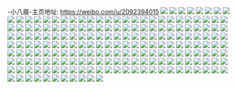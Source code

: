 -小八眉-主页地址: https://weibo.com/u/2092394015 
![](https://wx4.sinaimg.cn/mw2000/7cb7661fgy1h90x1qdztoj226y2xa4qr.jpg) 
![](https://wx4.sinaimg.cn/mw2000/7cb7661fgy1h90x20bndxj22c0340npe.jpg) 
![](https://wx4.sinaimg.cn/mw2000/7cb7661fgy1h90x0s4yvqj22aj3217wi.jpg) 
![](https://wx4.sinaimg.cn/mw2000/7cb7661fgy1h90x1ujtm5j22c03401kz.jpg) 
![](https://wx4.sinaimg.cn/mw2000/7cb7661fgy1h90x26xoutj22c0340x6q.jpg) 
![](https://wx4.sinaimg.cn/mw2000/7cb7661fgy1h90x1owiioj22c03401ky.jpg) 
![](https://wx4.sinaimg.cn/mw2000/7cb7661fgy1h90x1sqj24j224f2txe82.jpg) 
![](https://wx4.sinaimg.cn/mw2000/7cb7661fgy1h90x2epqofj22c03401ky.jpg) 
![](https://wx4.sinaimg.cn/mw2000/7cb7661fgy1h90x24f9tcj22aq32bb2b.jpg) 
![](https://wx4.sinaimg.cn/mw2000/7cb7661fgy1h90x1wtksyj22c02c0hdu.jpg) 
![](https://wx4.sinaimg.cn/mw2000/7cb7661fgy1h90x0qifrxj21zz2o01ky.jpg) 
![](https://wx4.sinaimg.cn/mw2000/7cb7661fgy1h90x2cmtn0j20yu1ma49h.jpg) 
![](https://wx4.sinaimg.cn/mw2000/7cb7661fgy1h90x2abtjqj227r2ycb2b.jpg) 
![](https://wx4.sinaimg.cn/mw2000/7cb7661fgy1h90x1npgaqj21sc2dshdt.jpg) 
![](https://wx4.sinaimg.cn/mw2000/7cb7661fgy1h90x2h62qrj22c03401ky.jpg) 
![](https://wx4.sinaimg.cn/mw2000/7cb7661fgy1h8z6uwuj20j20u0140drc.jpg) 
![](https://wx4.sinaimg.cn/mw2000/7cb7661fgy1h8z6v26xvtj20u0140aim.jpg) 
![](https://wx4.sinaimg.cn/mw2000/7cb7661fgy1h8z6v5pg6rj20q21adqb0.jpg) 
![](https://wx4.sinaimg.cn/mw2000/7cb7661fgy1h8z6v0xvcuj20u014012z.jpg) 
![](https://wx4.sinaimg.cn/mw2000/7cb7661fgy1h8z6v60a2kj20u0140k2x.jpg) 
![](https://wx4.sinaimg.cn/mw2000/7cb7661fgy1h8z6v0d076j20u01hc4ef.jpg) 
![](https://wx4.sinaimg.cn/mw2000/7cb7661fgy1h8z6v1tw23j20u0140gzw.jpg) 
![](https://wx4.sinaimg.cn/mw2000/7cb7661fgy1h8z6ux9mi3j20u0140tuu.jpg) 
![](https://wx4.sinaimg.cn/mw2000/7cb7661fgy1h8z6v1a749j20u017c0xt.jpg) 
![](https://wx4.sinaimg.cn/mw2000/7cb7661fgy1h8z6v5b6m9j20u0140n7b.jpg) 
![](https://wx4.sinaimg.cn/mw2000/7cb7661fgy1h8z6v6ctjsj20zu1rp7ef.jpg) 
![](https://wx4.sinaimg.cn/mw2000/7cb7661fgy1h8z6v6nj9cj20u0140dp3.jpg) 
![](https://wx4.sinaimg.cn/mw2000/7cb7661fgy1h8z6iwrshkj22c0340e84.jpg) 
![](https://wx4.sinaimg.cn/mw2000/7cb7661fgy1h8z6j0kng0j22c0340b2c.jpg) 
![](https://wx4.sinaimg.cn/mw2000/7cb7661fgy1h8z6e0kkn1j223h2sp1ky.jpg) 
![](https://wx4.sinaimg.cn/mw2000/7cb7661fgy1h8z6dxzlj2j20zu1lpqfn.jpg) 
![](https://wx4.sinaimg.cn/mw2000/7cb7661fgy1h8z6dyy1sgj21401e0n3o.jpg) 
![](https://wx4.sinaimg.cn/mw2000/7cb7661fgy1h8z6e1pp3hj21sc2dse81.jpg) 
![](https://wx4.sinaimg.cn/mw2000/7cb7661fgy1h8z6e425tlj21401e0jyx.jpg) 
![](https://wx4.sinaimg.cn/mw2000/7cb7661fgy1h8z6dyjw6ij21401e0tm1.jpg) 
![](https://wx4.sinaimg.cn/mw2000/7cb7661fgy1h8o9oysxtzj20u014047q.jpg) 
![](https://wx4.sinaimg.cn/mw2000/7cb7661fgy1h8o9oz90mnj20u01hcqte.jpg) 
![](https://wx4.sinaimg.cn/mw2000/7cb7661fgy1h8o9ozlr4rj20u0140akx.jpg) 
![](https://wx4.sinaimg.cn/mw2000/7cb7661fgy1h8o9d94x50j22c0340npe.jpg) 
![](https://wx4.sinaimg.cn/mw2000/7cb7661fgy1h8o9p09p99j20s31dx1ee.jpg) 
![](https://wx4.sinaimg.cn/mw2000/7cb7661fgy1h8o9p0nw6tj20u0140wp9.jpg) 
![](https://wx4.sinaimg.cn/mw2000/7cb7661fgy1h8o9p1ay3nj20u0140n5v.jpg) 
![](https://wx4.sinaimg.cn/mw2000/7cb7661fgy1h8o9oyhlswj20u0140wo0.jpg) 
![](https://wx4.sinaimg.cn/mw2000/7cb7661fgy1h8o9p1rw58j21400u0144.jpg) 
![](https://wx4.sinaimg.cn/mw2000/7cb7661fgy1h8o9p25texj20u0140wo0.jpg) 
![](https://wx4.sinaimg.cn/mw2000/7cb7661fgy1h8o9p2kuxmj20u01401dn.jpg) 
![](https://wx4.sinaimg.cn/mw2000/7cb7661fgy1h8o9p54pkaj22c0340e84.jpg) 
![](https://wx4.sinaimg.cn/mw2000/7cb7661fgy1h8o9p5nvzaj20nj15vwjy.jpg) 
![](https://wx4.sinaimg.cn/mw2000/7cb7661fgy1h8o9p69fdzj20u01hctuj.jpg) 
![](https://wx4.sinaimg.cn/mw2000/7cb7661fgy1h8o9dsw1wtj20sp1f2k3k.jpg) 
![](https://wx4.sinaimg.cn/mw2000/7cb7661fgy1h8o9p6ntlyj20u014044v.jpg) 
![](https://wx4.sinaimg.cn/mw2000/7cb7661fgy1h8gmmws91lj22au32je86.jpg) 
![](https://wx4.sinaimg.cn/mw2000/7cb7661fgy1h8gmmchqw5j22c1340x6t.jpg) 
![](https://wx4.sinaimg.cn/mw2000/7cb7661fgy1h8gmmqwos6j221d2ponpg.jpg) 
![](https://wx4.sinaimg.cn/mw2000/7cb7661fgy1h8gmmi9fscj22c0340b2e.jpg) 
![](https://wx4.sinaimg.cn/mw2000/7cb7661fgy1h8gmmttbk7j226b2weu11.jpg) 
![](https://wx4.sinaimg.cn/mw2000/7cb7661fgy1h8gmmo7tt0j22c0340e86.jpg) 
![](https://wx4.sinaimg.cn/mw2000/7cb7661fgy1h8gmn20m8ej22co340b2d.jpg) 
![](https://wx4.sinaimg.cn/mw2000/7cb7661fgy1h8gmm6aozrj22c1340x6x.jpg) 
![](https://wx4.sinaimg.cn/mw2000/7cb7661fly1h8d90cnqryj20u013vajg.jpg) 
![](https://wx4.sinaimg.cn/mw2000/7cb7661fly1h8d90t74q8j20tz13p47r.jpg) 
![](https://wx4.sinaimg.cn/mw2000/7cb7661fly1h8d8q4mskij22c0340u0x.jpg) 
![](https://wx4.sinaimg.cn/mw2000/7cb7661fly1h8e28gsn1cj20zg1baagl.jpg) 
![](https://wx4.sinaimg.cn/mw2000/7cb7661fly1h8e26x6zesj22c0340e81.jpg) 
![](https://wx4.sinaimg.cn/mw2000/7cb7661fly1h8e28g5wosj22c03401kz.jpg) 
![](https://wx4.sinaimg.cn/mw2000/7cb7661fly1h8dqr4dd8ij21iy2197wi.jpg) 
![](https://wx4.sinaimg.cn/mw2000/7cb7661fly1h8dqr1qk4fj22242qtkjo.jpg) 
![](https://wx4.sinaimg.cn/mw2000/7cb7661fly1h8dqqx9fc9j21uu2gjnpf.jpg) 
![](https://wx4.sinaimg.cn/mw2000/7cb7661fly1h8dqr5gqa4j20zu1bbqqz.jpg) 
![](https://wx4.sinaimg.cn/mw2000/7cb7661fly1h8dqr7lptqj20zj16b4kr.jpg) 
![](https://wx4.sinaimg.cn/mw2000/7cb7661fly1h8dqr6f90uj20zu1arauf.jpg) 
![](https://wx4.sinaimg.cn/mw2000/7cb7661fly1h8dqrcao6gj21w82iyhdv.jpg) 
![](https://wx4.sinaimg.cn/mw2000/7cb7661fly1h8dqnzmg73j22222qp7wk.jpg) 
![](https://wx4.sinaimg.cn/mw2000/7cb7661fly1h8dqns9sgwj22862yxkjo.jpg) 
![](https://wx4.sinaimg.cn/mw2000/7cb7661fly1h8dqo4qz1lj228q2zmu0z.jpg) 
![](https://wx4.sinaimg.cn/mw2000/7cb7661fly1h8dqo95ivdj22732xhqv6.jpg) 
![](https://wx4.sinaimg.cn/mw2000/7cb7661fly1h8dqod3hmhj21yw2mihdu.jpg) 
![](https://wx4.sinaimg.cn/mw2000/7cb7661fly1h8dqomzgnej224u2ufx6r.jpg) 
![](https://wx4.sinaimg.cn/mw2000/7cb7661fly1h8dqot1mwnj21ym2m4x6q.jpg) 
![](https://wx4.sinaimg.cn/mw2000/7cb7661fly1h8ckaqp2nnj22112pehdu.jpg) 
![](https://wx4.sinaimg.cn/mw2000/7cb7661fly1h8ckb789bpj21j02psu0x.jpg) 
![](https://wx4.sinaimg.cn/mw2000/7cb7661fly1h8ckb4xwk0j21wq2jnnpe.jpg) 
![](https://wx4.sinaimg.cn/mw2000/7cb7661fly1h8ckbczd0lj221g2pyb2c.jpg) 
![](https://wx4.sinaimg.cn/mw2000/7cb7661fly1h8ckbh01vbj21ze2n7qv7.jpg) 
![](https://wx4.sinaimg.cn/mw2000/7cb7661fly1h8ckb071apj22c03401l0.jpg) 
![](https://wx4.sinaimg.cn/mw2000/7cb7661fly1h8ckaez422j22c0340qv7.jpg) 
![](https://wx4.sinaimg.cn/mw2000/7cb7661fly1h8bcw8quypj227l2y4kjm.jpg) 
![](https://wx4.sinaimg.cn/mw2000/7cb7661fly1h8bcw51tkfj22c0340x6s.jpg) 
![](https://wx4.sinaimg.cn/mw2000/7cb7661fgy1h83t61yjgqj22c0340e82.jpg) 
![](https://wx4.sinaimg.cn/mw2000/7cb7661fgy1h83t1avhr5j20u01t0qa6.jpg) 
![](https://wx4.sinaimg.cn/mw2000/7cb7661fgy1h83srcyf1hj21401e0gyz.jpg) 
![](https://wx4.sinaimg.cn/mw2000/7cb7661fgy1h83sr7wycfj21401e0aso.jpg) 
![](https://wx4.sinaimg.cn/mw2000/7cb7661fgy1h83sr90tpcj21401e0n9t.jpg) 
![](https://wx4.sinaimg.cn/mw2000/7cb7661fgy1h83sr9t1nrj21401e0k5q.jpg) 
![](https://wx4.sinaimg.cn/mw2000/7cb7661fgy1h83sripyodj21401e0dof.jpg) 
![](https://wx4.sinaimg.cn/mw2000/7cb7661fgy1h83sr8fmxoj21401e011a.jpg) 
![](https://wx4.sinaimg.cn/mw2000/7cb7661fgy1h7zcxwa4kcj22c0340x6r.jpg) 
![](https://wx4.sinaimg.cn/mw2000/7cb7661fgy1h7wqnnbkyrj21ix24gb29.jpg) 
![](https://wx4.sinaimg.cn/mw2000/7cb7661fgy1h7wqm2qr06j227m2y7b29.jpg) 
![](https://wx4.sinaimg.cn/mw2000/7cb7661fgy1h7wqno3sdaj21jb21pb29.jpg) 
![](https://wx4.sinaimg.cn/mw2000/7cb7661fgy1h7wqmqq45pj22z928gb29.jpg) 
![](https://wx4.sinaimg.cn/mw2000/7cb7661fgy1h7wqmovxbaj21na270gvt.jpg) 
![](https://wx4.sinaimg.cn/mw2000/7cb7661fgy1h7wqm3rjfjj22c0340aww.jpg) 
![](https://wx4.sinaimg.cn/mw2000/7cb7661fgy1h7wqifgo4aj224w2ujnpe.jpg) 
![](https://wx4.sinaimg.cn/mw2000/7cb7661fgy1h7wqib1y1yj21401e0dts.jpg) 
![](https://wx4.sinaimg.cn/mw2000/7cb7661fgy1h7wqicfhmhj222v2rtnpe.jpg) 
![](https://wx4.sinaimg.cn/mw2000/7cb7661fgy1h7wqii99aij21401e0qgr.jpg) 
![](https://wx4.sinaimg.cn/mw2000/7cb7661fgy1h7wqijaqssj224g2tynpd.jpg) 
![](https://wx4.sinaimg.cn/mw2000/7cb7661fgy1h7wqiht7dwj21401e0126.jpg) 
![](https://wx4.sinaimg.cn/mw2000/7cb7661fgy1h7wqih7u92j22c0340u0y.jpg) 
![](https://wx4.sinaimg.cn/mw2000/7cb7661fgy1h7wqjbjle0j20u012u7jl.jpg) 
![](https://wx4.sinaimg.cn/mw2000/7cb7661fgy1h7wqil2hnlj22c0340b2b.jpg) 
![](https://wx4.sinaimg.cn/mw2000/7cb7661fgy1h7wqev0mzvj20zu1rp4am.jpg) 
![](https://wx4.sinaimg.cn/mw2000/7cb7661fgy1h7wqepnzclj22c03407wh.jpg) 
![](https://wx4.sinaimg.cn/mw2000/7cb7661fgy1h7wqexs0r4j20zu1rp12f.jpg) 
![](https://wx4.sinaimg.cn/mw2000/7cb7661fgy1h7wqex7ac5j22c0340e81.jpg) 
![](https://wx4.sinaimg.cn/mw2000/7cb7661fgy1h7wqeuf3i2j22c03404qp.jpg) 
![](https://wx4.sinaimg.cn/mw2000/7cb7661fgy1h7wqer420cj22c0340qv5.jpg) 
![](https://wx4.sinaimg.cn/mw2000/7cb7661fgy1h7wqetgtb5j22c03401kx.jpg) 
![](https://wx4.sinaimg.cn/mw2000/7cb7661fgy1h7wq71rynbj20v91jktj3.jpg) 
![](https://wx4.sinaimg.cn/mw2000/7cb7661fgy1h7wq6yqihej20v91jk158.jpg) 
![](https://wx4.sinaimg.cn/mw2000/7cb7661fgy1h7wq6xo8ewj21rb2ceqh3.jpg) 
![](https://wx4.sinaimg.cn/mw2000/7cb7661fgy1h7wq6ybxv3j21n026otk4.jpg) 
![](https://wx4.sinaimg.cn/mw2000/7cb7661fgy1h7wq6wykmdj21sq2ane82.jpg) 
![](https://wx4.sinaimg.cn/mw2000/7cb7661fgy1h7wq71d6kpj20v91jk7dd.jpg) 
![](https://wx4.sinaimg.cn/mw2000/7cb7661fgy1h7wq6zpj9uj20v91jkdwe.jpg) 
![](https://wx4.sinaimg.cn/mw2000/7cb7661fgy1h7wq70zr2vj20v91jk7g6.jpg) 
![](https://wx4.sinaimg.cn/mw2000/7cb7661fgy1h7wq2mti1wj22c0340u0x.jpg) 
![](https://wx4.sinaimg.cn/mw2000/7cb7661fgy1h7wq2oenrbj22c0340b2a.jpg) 
![](https://wx4.sinaimg.cn/mw2000/7cb7661fgy1h7wq2pxhknj22c0340npe.jpg) 
![](https://wx4.sinaimg.cn/mw2000/7cb7661fgy1h7wq2ry5esj22c0340b2b.jpg) 
![](https://wx4.sinaimg.cn/mw2000/7cb7661fgy1h7wq2wsi2bj22c0340x6q.jpg) 
![](https://wx4.sinaimg.cn/mw2000/7cb7661fgy1h7wq30m8uyj22c0340qv6.jpg) 
![](https://wx4.sinaimg.cn/mw2000/7cb7661fgy1h7wq33ae61j22c0340kjo.jpg) 
![](https://wx4.sinaimg.cn/mw2000/7cb7661fgy1h7wq35ist0j22c0340hdv.jpg) 
![](https://wx4.sinaimg.cn/mw2000/7cb7661fgy1h7wq37cuhtj22c03401kz.jpg) 
![](https://wx4.sinaimg.cn/mw2000/7cb7661fgy1h7wq39qa9nj22c0340x6q.jpg) 
![](https://wx4.sinaimg.cn/mw2000/7cb7661fgy1h7wpyo88o3j21o02yokjn.jpg) 
![](https://wx4.sinaimg.cn/mw2000/7cb7661fgy1h7wpyk49rfj22c0340npf.jpg) 
![](https://wx4.sinaimg.cn/mw2000/7cb7661fgy1h7wpyx9idvj20v81ik1kx.jpg) 
![](https://wx4.sinaimg.cn/mw2000/7cb7661fgy1h7wpysy6zsj23402c0b2b.jpg) 
![](https://wx4.sinaimg.cn/mw2000/7cb7661fgy1h7wpyq9pbpj22c0340b2b.jpg) 
![](https://wx4.sinaimg.cn/mw2000/7cb7661fgy1h7wpyenx8wj21pe2bzu0x.jpg) 
![](https://wx4.sinaimg.cn/mw2000/7cb7661fgy1h7wpyi1a5nj22c0340npg.jpg) 
![](https://wx4.sinaimg.cn/mw2000/7cb7661fgy1h7wpyvi3p6j22c0340e83.jpg) 
![](https://wx4.sinaimg.cn/mw2000/7cb7661fgy1h7wpyl3v4wj20mb0tqqf9.jpg) 
![](https://wx4.sinaimg.cn/mw2000/7cb7661fgy1h7wpvl5k6uj20v91i21hf.jpg) 
![](https://wx4.sinaimg.cn/mw2000/7cb7661fgy1h7wpvnu4zuj22c0340x6p.jpg) 
![](https://wx4.sinaimg.cn/mw2000/7cb7661fgy1h7wpqsofaaj22ps1j6u0x.jpg) 
![](https://wx4.sinaimg.cn/mw2000/7cb7661fgy1h7wpqtnauzj22ps1j6kjl.jpg) 
![](https://wx4.sinaimg.cn/mw2000/7cb7661fgy1h7wplksqmxj2269269hdt.jpg) 
![](https://wx4.sinaimg.cn/mw2000/7cb7661fgy1h7wpflhc1ij22c03401kz.jpg) 
![](https://wx4.sinaimg.cn/mw2000/7cb7661fgy1h7wpffg0oxj21rv2d6kjl.jpg) 
![](https://wx4.sinaimg.cn/mw2000/7cb7661fgy1h7wpfk4t66j22c0340b2c.jpg) 
![](https://wx4.sinaimg.cn/mw2000/7cb7661fgy1h7wpfgqd39j22c0340e82.jpg) 
![](https://wx4.sinaimg.cn/mw2000/7cb7661fgy1h7wpfcw6nuj22c0340qv6.jpg) 
![](https://wx4.sinaimg.cn/mw2000/7cb7661fgy1h7wpfi0si3j22c03401ky.jpg) 
![](https://wx4.sinaimg.cn/mw2000/7cb7661fgy1h7wpfp6hs7j228l2zg1ky.jpg) 
![](https://wx4.sinaimg.cn/mw2000/7cb7661fgy1h7wpfn3u1lj22c03407wi.jpg) 
![](https://wx4.sinaimg.cn/mw2000/7cb7661fgy1h7wpc342lqj22bk33f4qr.jpg) 
![](https://wx4.sinaimg.cn/mw2000/7cb7661fgy1h7wpcno23oj2290300npd.jpg) 
![](https://wx4.sinaimg.cn/mw2000/7cb7661fgy1h7wpbwtw6nj21tp2flnpd.jpg) 
![](https://wx4.sinaimg.cn/mw2000/7cb7661fgy1h7wpc8vy5oj22c0340u10.jpg) 
![](https://wx4.sinaimg.cn/mw2000/7cb7661fgy1h7wpc5n65rj22732xgkjl.jpg) 
![](https://wx4.sinaimg.cn/mw2000/7cb7661fgy1h7wpc6hvkdj20v915o7fe.jpg) 
![](https://wx4.sinaimg.cn/mw2000/7cb7661fgy1h7wpbzqku3j226p2wx4qr.jpg) 
![](https://wx4.sinaimg.cn/mw2000/7cb7661fgy1h7wpc4l66rj22c0356b2a.jpg) 
![](https://wx4.sinaimg.cn/mw2000/7cb7661fgy1h7wpc1e8dxj22852yukjm.jpg) 
![](https://wx4.sinaimg.cn/mw2000/7cb7661fgy1h7wp31saz2j21wj2jdb2a.jpg) 
![](https://wx4.sinaimg.cn/mw2000/7cb7661fgy1h7wp2zxev3j22c0340npe.jpg) 
![](https://wx4.sinaimg.cn/mw2000/7cb7661fgy1h7wp30f5ipj20zu1rptl4.jpg) 
![](https://wx4.sinaimg.cn/mw2000/7cb7661fgy1h7wp2v6l57j22c0340u0y.jpg) 
![](https://wx4.sinaimg.cn/mw2000/7cb7661fgy1h7wp2wd2w3j22c0340npd.jpg) 
![](https://wx4.sinaimg.cn/mw2000/7cb7661fgy1h7wowyd96jj21y72lle82.jpg) 
![](https://wx4.sinaimg.cn/mw2000/7cb7661fgy1h7wox08g2hj22c1340hdv.jpg) 
![](https://wx4.sinaimg.cn/mw2000/7cb7661fgy1h7woxetctdj22c0340b2e.jpg) 
![](https://wx4.sinaimg.cn/mw2000/7cb7661fgy1h7wox7kcszj21vm2i6e83.jpg) 
![](https://wx4.sinaimg.cn/mw2000/7cb7661fgy1h7wox97x4jj21xj2kou0y.jpg) 
![](https://wx4.sinaimg.cn/mw2000/7cb7661fgy1h7woxk7svxj22c0340u11.jpg) 
![](https://wx4.sinaimg.cn/mw2000/7cb7661fgy1h7wowwssxqj21yi2m1x6r.jpg) 
![](https://wx4.sinaimg.cn/mw2000/7cb7661fgy1h7woyr1j5sj22822821ky.jpg) 
![](https://wx4.sinaimg.cn/mw2000/7cb7661fgy1h7wp0d4atvj21s82dnx6q.jpg) 
![](https://wx4.sinaimg.cn/mw2000/7cb7661fgy1h7woudarhcj218g0tnh3d.jpg) 
![](https://wx4.sinaimg.cn/mw2000/7cb7661fgy1h7wounmshrj20zu1rpx3z.jpg) 
![](https://wx4.sinaimg.cn/mw2000/7cb7661fgy1h7woujaahij22c03401ky.jpg) 
![](https://wx4.sinaimg.cn/mw2000/7cb7661fgy1h7woum1isij20zu1rpe2g.jpg) 
![](https://wx4.sinaimg.cn/mw2000/7cb7661fgy1h7woumkfdrj20zu1rp4hw.jpg) 
![](https://wx4.sinaimg.cn/mw2000/7cb7661fgy1h7woun2wplj20zu1rpqpd.jpg) 
![](https://wx4.sinaimg.cn/mw2000/7cb7661fgy1h7wori7oowj20ww1dc1kx.jpg) 
![](https://wx4.sinaimg.cn/mw2000/7cb7661fgy1h7worjci58j20ww1dc1kx.jpg) 
![](https://wx4.sinaimg.cn/mw2000/7cb7661fgy1h7worhhmttj20ww1dc1kx.jpg) 
![](https://wx4.sinaimg.cn/mw2000/7cb7661fgy1h7worjzuqbj20ww1dcau8.jpg) 
![](https://wx4.sinaimg.cn/mw2000/7cb7661fgy1h7worlerbfj21dc0wwtyj.jpg) 
![](https://wx4.sinaimg.cn/mw2000/7cb7661fgy1h7workp74uj20ww1dc4qp.jpg) 
